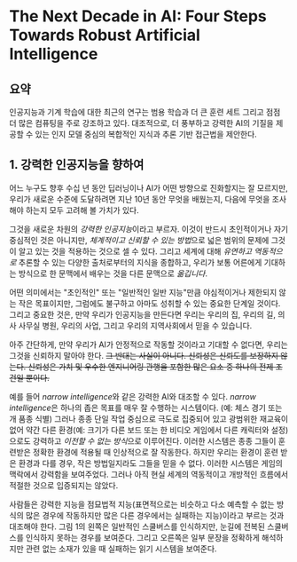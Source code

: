 # The Next Decade in AI: Four Steps Towards Robust Artificial Intelligence

## 요약

인공지능과 기계 학습에 대한 최근의 연구는 범용 학습과 더 큰 훈련 세트 그리고 점점 더 많은 컴퓨팅을 주로 강조하고 있다.
대조적으로, 더 풍부하고 강력한 AI의 기질을 제공할 수 있는 인지 모델 중심의 복합적인 지식과 추론 기반 접근법을 제안한다.

## 1. 강력한 인공지능을 향하여

어느 누구도 향후 수십 년 동안 딥러닝이나 AI가 어떤 방향으로 진화할지는 잘 모르지만, 우리가 새로운 수준에 도달하려면 지난 10년 동안 무엇을 배웠는지, 다음에 무엇을 조사해야 하는지 모두 고려해 볼 가치가 있다.

그것을 새로운 차원의 *강력한 인공지능*이라고 부르자. 이것이 반드시 초인적이거나 자기 중심적인 것은 아니지만, *체계적이고 신뢰할 수 있는 방법*으로 넓은 범위의 문제에 그것이 알고 있는 것을 적용하는 것으로 셀 수 있다. 그리고 세계에 대해 *유연하고 역동적으로* 추론할 수 있는 다양한 출처로부터의 지식을 종합하고, 우리가 보통 어른에게 기대하는 방식으로 한 문맥에서 배우는 것을 다른 문맥으로 *옮깁니다*.

어떤 의미에서는 "초인적인" 또는 "일반적인 일반 지능"만큼 야심적이거나 제한되지 않는 작은 목표이지만, 그럼에도 불구하고 아마도 성취할 수 있는 중요한 단계일 것이다. 그리고 중요한 것은, 만약 우리가 인공지능을 만든다면 우리는 우리의 집, 우리의 길, 의사 사무실 병원, 우리의 사업, 그리고 우리의 지역사회에서 믿을 수 있습니다.

아주 간단하게, 만약 우리가 AI가 안정적으로 작동할 것이라고 기대할 수 없다면, 우리는 그것을 신뢰하지 말아야 한다.
~~그 반대는 사실이 아니다. 신뢰성은 신뢰도를 보장하지 않는다. 신뢰성은 가치 및 우수한 엔지니어링 관행을 포함한 많은 요소 중 하나의 전제 조건일 뿐이다.~~

예를 들어 *narrow intelligence*와 같은 강력한 AI와 대조할 수 있다. *narrow intelligence*은 하나의 좁은 목표를 매우 잘 수행하는 시스템이다. (예: 체스 경기 또는 개 품종 식별) 그러나 종종 단일 작업 중심으로 극도로 집중되어 있고 광범위한 재교육이 없어 약간 다른 환경(예: 크기가 다른 보드 또는 한 비디오 게임에서 다른 캐릭터와 설정)으로도 강력하고 *이전할 수 없는 방식*으로 이루어진다. 이러한 시스템은 종종 그들이 훈련받은 정확한 환경에 적용될 때 인상적으로 잘 작동한다. 하지만 우리는 환경이 훈련 받은 환경과 다를 경우, 작은 방법일지라도 그들을 믿을 수 없다. 이러한 시스템은 게임의 맥락에서 강력함을 보여주었다. 그러나 아직 현실 세계의 역동적이고 개방적인 흐름에서 적절한 것으로 입증되지는 않았다.

사람들은 강력한 지능을 점묘법적 지능(표면적으로는 비슷하고 다소 예측할 수 없는 방식의 많은 경우에 작동하지만 많은 다른 경우에서는 실패하는 지능)이라고 부르는 것과 대조해야 한다. 
그림 1의 왼쪽은 일반적인 스쿨버스를 인식하지만, 눈길에 전복된 스쿨버스를 인식하지 못하는 경우를 보여준다. 그리고 오른쪽은 일부 문장을 정확하게 해석하지만 관련 없는 소재가 있을 때 실패하는 읽기 시스템을 보여준다.
